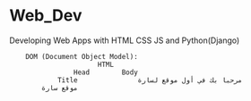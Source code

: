 # Web_Dev
Developing Web Apps with HTML CSS JS and Python(Django) 


        DOM (Document Object Model):
                          HTML
                    Head        Body 
                Title               مرحبا بك في أول موقع لسارة
            موقع سارة

